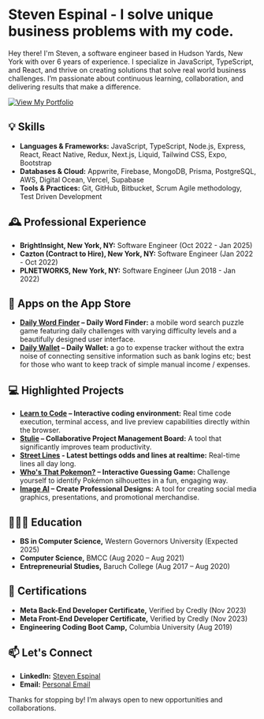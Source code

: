 # Steven Espinal - I solve unique business problems with my code.

Hey there! I'm Steven, a software engineer based in Hudson Yards, New York with over 6 years of experience. I specialize in JavaScript, TypeScript, and React, and thrive on creating solutions that solve real world business challenges. I’m passionate about continuous learning, collaboration, and delivering results that make a difference.

<a href="https://stevenespinal.com" target="_blank"><img src="https://img.shields.io/badge/-View%20My%20Portfolio-blue?style=for-the-badge&logo=github&logoColor=white" alt="View My Portfolio"></a>


## 💡 Skills

- **Languages & Frameworks:** JavaScript, TypeScript, Node.js, Express, React, React Native, Redux, Next.js, Liquid, Tailwind CSS, Expo, Bootstrap
- **Databases & Cloud:** Appwrite, Firebase, MongoDB, Prisma, PostgreSQL, AWS, Digital Ocean, Vercel, Supabase
- **Tools & Practices:** Git, GitHub, Bitbucket, Scrum Agile methodology, Test Driven Development

## 🕰️ Professional Experience

- **BrightInsight, New York, NY:** Software Engineer (Oct 2022 - Jan 2025)
- **Cazton (Contract to Hire), New York, NY:** Software Engineer (Jan 2022 - Oct 2022)
- **PLNETWORKS, New York, NY:** Software Engineer (Jun 2018 - Jan 2022)

## 📲 Apps on the App Store
- **[Daily Word Finder](https://apps.apple.com/us/app/daily-word-finder/id6479898966) – Daily Word Finder:** a mobile word search puzzle game featuring daily challenges with varying difficulty levels and a beautifully designed user interface.
- **[Daily Wallet](https://apps.apple.com/us/app/dailywallet-midtown-tech-llc/id1606518867) – Daily Wallet:** a go to expense tracker without the extra noise of connecting sensitive information such as bank logins etc; best for those who want to keep track of simple manual income / expenses.

## 💻 Highlighted Projects
- **[Learn to Code](https://learn.midtown.technology) – Interactive coding environment:** Real time code execution, terminal access, and live preview capabilities directly within the browser.
- **[Stulie](https://stulie.com) – Collaborative Project Management Board:** A tool that significantly improves team productivity.
- **[Street Lines](https://streetlines.bet) - Latest bettings odds and lines at realtime:** Real-time lines all day long.
- **[Who's That Pokemon?](https://whothatpokemon.com) – Interactive Guessing Game:** Challenge yourself to identify Pokémon silhouettes in a fun, engaging way.
- **[Image AI](https://image-ai-ebon-three.vercel.app) – Create Professional Designs:** A tool for creating social media graphics, presentations, and promotional merchandise.

  
## 👨🏻‍🎓 Education

- **BS in Computer Science,** Western Governors University (Expected 2025)
- **Computer Science,** BMCC (Aug 2020 – Aug 2021)
- **Entrepreneurial Studies,** Baruch College (Aug 2017 – Aug 2020)

## 📃 Certifications

- **Meta Back-End Developer Certificate,** Verified by Credly (Nov 2023)
- **Meta Front-End Developer Certificate,** Verified by Credly (Nov 2023)
- **Engineering Coding Boot Camp,** Columbia University (Aug 2019)

## 📫 Let's Connect

- **LinkedIn:** [Steven Espinal](https://www.linkedin.com/in/stevenespinal)
- **Email:** [Personal Email](mailto:stevenjesusespinal@gmail.com)

Thanks for stopping by! I’m always open to new opportunities and collaborations.
